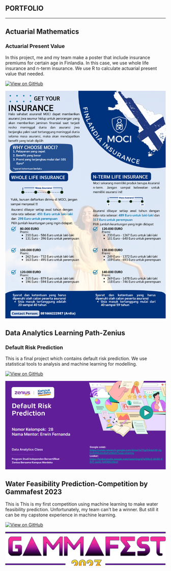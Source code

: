 ## PORTFOLIO

---

## Actuarial Mathematics 

### Actuarial Present Value 

In this project, me and my team make a poster that include insurance premiums for certain age in Finlandia. In this case, we use whole life insurance and n-term insurance. We use R to calculate actuarial present value that needed.

[![View on GitHub](https://img.shields.io/badge/GitHub-View_on_GitHub-blue?logo=GitHub)](https://github.com/khlfh/apvfinland)


<center><img src="poster.png"/></center>


## Data Analytics Learning Path-Zenius

### Default Risk Prediction

This is a final project which contains default risk prediction. We use statistical tools to analysis and machine learning for modelling.

[![View on GitHub](https://img.shields.io/badge/GitHub-View_on_GitHub-blue?logo=GitHub)](https://github.com/khlfh/finpro_DA)


<center><img src="finpro.png"/></center>


## Water Feasibility Prediction-Competition by Gammafest 2023


This is This is my first competition using machine learning to make water feasibility prediction. Unfortunately, my team can't be a winner. But still it can be my capstone experience in machine learning.

[![View on GitHub](https://img.shields.io/badge/GitHub-View_on_GitHub-blue?logo=GitHub)](https://github.com/khlfh/competition_gammafest)


<center><img src="gammafest.png"/></center>
